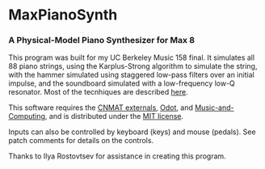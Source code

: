 MaxPianoSynth
=============
### A Physical-Model Piano Synthesizer for Max 8
This program was built for my UC Berkeley Music 158 final. It simulates all 88 piano strings, using the Karplus-Strong algorithm to simulate the string, with the hammer simulated using staggered low-pass filters over an initial impulse, and the soundboard simulated with a low-frequency low-Q resonator. Most of the tecnhiques are described [here](https://ccrma.stanford.edu/~jos/pasp/Piano_Synthesis.html).

This software requires the [CNMAT externals](http://cnmat.berkeley.edu/downloads), [Odot](https://github.com/CNMAT/CNMAT-odot), and [Music-and-Computing](https://github.com/CNMAT/Music-and-Computing), and is distributed under the [MIT license](http://opensource.org/licenses/MIT).

Inputs can also be controlled by keyboard (keys) and mouse (pedals). See patch comments for details on the controls.

Thanks to Ilya Rostovtsev for assistance in creating this program.
